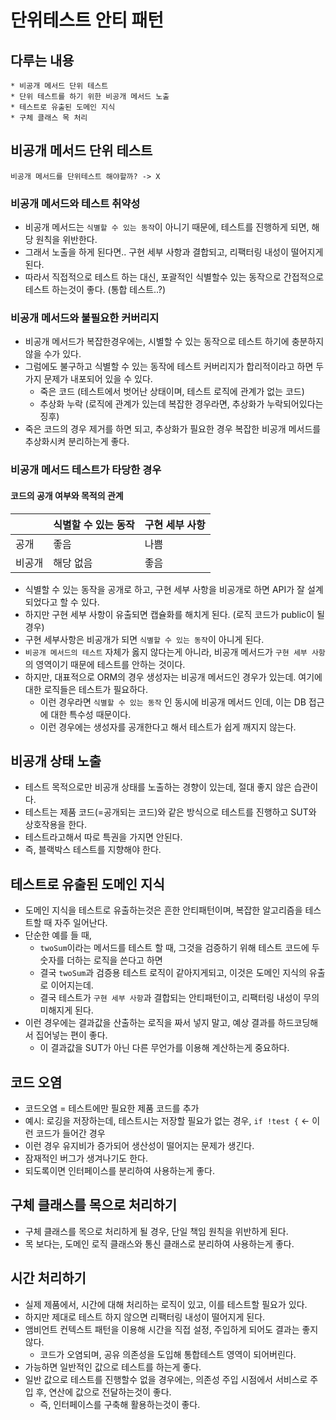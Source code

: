 # 단위테스트 안티 패턴

## 다루는 내용
```
* 비공개 메서드 단위 테스트
* 단위 테스트를 하기 위한 비공개 메서드 노출
* 테스트로 유출된 도메인 지식
* 구체 클래스 목 처리
```

## 비공개 메서드 단위 테스트
```
비공개 메서드를 단위테스트 해야할까? -> X
```

### 비공개 메서드와 테스트 취약성
* 비공개 메서드는 `식별할 수 있는 동작`이 아니기 때문에, 테스트를 진행하게 되면, 해당 원칙을 위반한다.
* 그래서 노출을 하게 된다면.. 구현 세부 사항과 결합되고, 리팩터링 내성이 떨어지게 된다.
* 따라서 직접적으로 테스트 하는 대신, 포괄적인 식별할수 있는 동작으로 간접적으로 테스트 하는것이 좋다. (통합 테스트..?)
### 비공개 메서드와 불필요한 커버리지
* 비공개 메서드가 복잡한경우에는, 시별할 수 있는 동작으로 테스트 하기에 충분하지 않을 수가 있다.
* 그럼에도 불구하고 식별할 수 있는 동작에 테스트 커버리지가 합리적이라고 하면 두가지 문제가 내포되어 있을 수 있다.
  * 죽은 코드 (테스트에서 벗어난 상태이며, 테스트 로직에 관계가 없는 코드)
  * 추상화 누락 (로직에 관계가 있는데 복잡한 경우라면, 추상화가 누락되어있다는 징후)
* 죽은 코드의 경우 제거를 하면 되고, 추상화가 필요한 경우 복잡한 비공개 메서드를 추상화시켜 분리하는게 좋다.
### 비공개 메서드 테스트가 타당한 경우
#### 코드의 공개 여부와 목적의 관계
||식별할 수 있는 동작|구현 세부 사항|
|---|---|---|
|공개|좋음|나쁨|
|비공개|해당 없음|좋음|

* 식별할 수 있는 동작을 공개로 하고, 구현 세부 사항을 비공개로 하면 API가 잘 설계되었다고 할 수 있다.
* 하지만 구현 세부 사항이 유출되면 캡슐화를 해치게 된다. (로직 코드가 public이 될 경우)
* 구현 세부사항은 비공개가 되면 `식별할 수 있는 동작`이 아니게 된다.
* `비공개 메서드의 테스트` 자체가 옳지 않다는게 아니라, 비공개 메서드가 `구현 세부 사항`의 영역이기 때문에 테스트를 안하는 것이다.
* 하지만, 대표적으로 ORM의 경우 생성자는 비공개 메서드인 경우가 있는데. 여기에 대한 로직들은 테스트가 필요하다.
  * 이런 경우라면 `식별할 수 있는 동작` 인 동시에 비공개 메서드 인데, 이는 DB 접근에 대한 특수성 때문이다.
  * 이런 경우에는 생성자를 공개한다고 해서 테스트가 쉽게 깨지지 않는다.

## 비공개 상태 노출
* 테스트 목적으로만 비공개 상태를 노출하는 경향이 있는데, 절대 좋지 않은 습관이다.
* 테스트는 제품 코드(=공개되는 코드)와 같은 방식으로 테스트를 진행하고 SUT와 상호작용을 한다.
* 테스트라고해서 따로 특권을 가지면 안된다.
* 즉, 블랙박스 테스트를 지향해야 한다.

## 테스트로 유출된 도메인 지식
* 도메인 지식을 테스트로 유출하는것은 흔한 안티패턴이며, 복잡한 알고리즘을 테스트할 때 자주 일어난다.
* 단순한 예를 들 때,
  * `twoSum`이라는 메서드를 테스트 할 때, 그것을 검증하기 위해 테스트 코드에 두 숫자를 더하는 로직을 쓴다고 하면
  * 결국 `twoSum`과 검증용 테스트 로직이 같아지게되고, 이것은 도메인 지식의 유출로 이어지는데.
  * 결국 테스트가 `구현 세부 사항`과 결합되는 안티패턴이고, 리팩터링 내성이 무의미해지게 된다.
* 이런 경우에는 결과값을 산출하는 로직을 짜서 넣지 말고, 예상 결과를 하드코딩해서 집어넣는 편이 좋다.
  * 이 결과값을 SUT가 아닌 다른 무언가를 이용해 계산하는게 중요하다.

## 코드 오염
* 코드오염 = 테스트에만 필요한 제품 코드를 추가
* 예시: 로깅을 저장하는데, 테스트시는 저장할 필요가 없는 경우, `if !test {` <- 이런 코드가 들어간 경우
* 이런 경우 유지비가 증가되어 생산성이 떨어지는 문제가 생긴다.
* 잠재적인 버그가 생겨나기도 한다.
* 되도록이면 인터페이스를 분리하여 사용하는게 좋다.
  
## 구체 클래스를 목으로 처리하기
* 구체 클래스를 목으로 처리하게 될 경우, 단일 책임 원칙을 위반하게 된다.
* 목 보다는, 도메인 로직 클래스와 통신 클래스로 분리하여 사용하는게 좋다.

## 시간 처리하기
* 실제 제품에서, 시간에 대해 처리하는 로직이 있고, 이를 테스트할 필요가 있다.
* 하지만 제대로 테스트 하지 않으면 리팩터링 내성이 떨어지게 된다.
* 앰비언트 컨텍스트 패턴을 이용해 시간을 직접 설정, 주입하게 되어도 결과는 좋지 않다.
  * 코드가 오염되며, 공유 의존성을 도입해 통합테스트 영역이 되어버린다.
* 가능하면 일반적인 값으로 테스트를 하는게 좋다.
* 일반 값으로 테스트를 진행할수 없을 경우에는, 의존성 주입 시점에서 서비스로 주입 후, 연산에 값으로 전달하는것이 좋다.
  * 즉, 인터페이스를 구축해 활용하는것이 좋다.